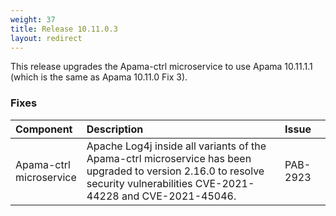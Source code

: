 ```yaml
---
weight: 37
title: Release 10.11.0.3
layout: redirect
---
```


This release upgrades the Apama-ctrl microservice to use Apama 10.11.1.1 (which is the same as Apama 10.11.0 Fix 3).

### Fixes

<table>
<colgroup>
    <col style="width: 15%;">
    <col style="width: 70%;">
    <col style="width: 15%;">
</colgroup>
<thead>
<tr>
<th style="text-align:left">Component</th>
<th style="text-align:left">Description</th>
<th style="text-align:left">Issue</th>
</tr>
</thead>
<tbody>

<tr>
<td style="text-align:left">Apama-ctrl microservice</td>
<td style="text-align:left">Apache Log4j inside all variants of the Apama-ctrl microservice has been upgraded 
  to version 2.16.0 to resolve security vulnerabilities CVE-2021-44228 and CVE-2021-45046.</td>
<td style="text-align:left">PAB-2923</td>
</tr>

</tbody>
</table>
